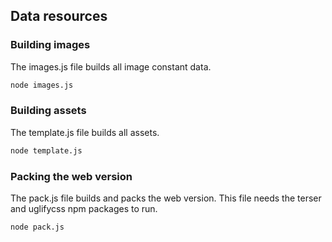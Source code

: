 ## Data resources

### Building images

The images.js file builds all image constant data.
```bash
node images.js
```

### Building assets

The template.js file builds all assets.
```bash
node template.js
```

### Packing the web version

The pack.js file builds and packs the web version.
This file needs the terser and uglifycss npm packages to run.

```bash
node pack.js
```

